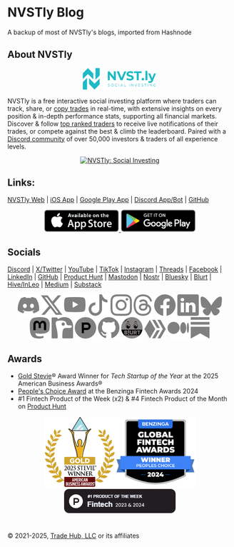 # NVSTly Blog
A backup of most of NVSTly's blogs, imported from Hashnode

## About NVSTly

<p align="center" width="100%">
    <a href="https://nvstly.com" target="_blank">
        <img width="33%" src="https://raw.githubusercontent.com/nvstly/.github/refs/heads/master/assets/images/nvstly_banner.png" alt="NVSTly Banner">
    </a>
</p>

NVSTly is a free interactive social investing platform where traders can track, share, or [copy trades](https://nvstly.com/trades) in real-time, with extensive insights on every position & in-depth performance stats, supporting all financial markets. Discover & follow [top ranked traders](https://nvstly.com/ranks) to receive live notifications of their trades, or compete against the best & climb the leaderboard. Paired with a [Discord community](https://nvstly.com/go/discord) of over 50,000 investors & traders of all experience levels.  

<p align="center" width="100%">
    <a href="https://nvstly.com" target="_blank">
        <img width="33%" src="https://raw.githubusercontent.com/nvstly/.github/refs/heads/master/assets/images/nvstly_promo.gif" alt="NVSTly: Social Investing">
    </a>
</p>

## Links:
[NVSTly Web](https://nvstly.com) | [iOS App](https://nvstly.com/go/ios) | [Google Play App](https://nvstly.com/go/android) | [Discord App/Bot](https://nvstly.com/go/bot) | [GitHub](https://github.com/nvstly)

<p align="center">
  <a href="https://nvstly.com/go/ios" target="_blank">
    <img src="https://raw.githubusercontent.com/nvstly/.github/refs/heads/master/assets/images/app_store.png" alt="Download on the App Store" height="50">
  </a>
  <a href="https://nvstly.com/go/android" target="_blank">
    <img src="https://raw.githubusercontent.com/nvstly/.github/refs/heads/master/assets/images/google_play.png" alt="Get it on Google Play" height="50">
  </a>
</p>

## Socials
[Discord](https://nvstly.com/discord) | [X/Twitter](https://nvstly.com/go/x) | [YouTube](https://nvstly.com/go/youtube) | [TikTok](https://nvstly.com/go/tiktok) | [Instagram](https://nvstly.com/go/instagram) | [Threads](https://nvstly.com/go/threads) | [Facebook](https://nvstly.com/go/facebook) | [LinkedIn](https://nvstly.com/go/linkedin) | [GitHub](https://nvstly.com/go/github) | [Product Hunt](https://nvstly.com/go/producthunt) | [Mastodon](https://nvstly.com/go/mastodon) | [Nostr](https://nvstly.com/go/nostr) | [Bluesky](https://nvstly.com/go/bsky) | [Blurt](https://nvstly.com/go/blurt) | [Hive/InLeo](https://nvstly.com/go/hive) | [Medium](https://nvstly.com/go/medium) | [Substack](https://nvstly.com/go/substack)

<p align="center">
  <a href="https://nvstly.com/go/discord"><img src="https://raw.githubusercontent.com/nvstly/.github/refs/heads/master/assets/icons/discord.svg" alt="Join NVSTly on Discord"></a> <a href="https://nvstly.com/go/x" target="_blank"><img src="https://raw.githubusercontent.com/nvstly/.github/refs/heads/master/assets/icons/x.svg" alt="Follow NVSTly on X"></a> <a href="https://nvstly.com/go/youtube" target="_blank"><img src="https://raw.githubusercontent.com/nvstly/.github/refs/heads/master/assets/icons/youtube.svg" alt="Subscribe to NVSTly on YouTube"></a> <a href="https://nvstly.com/go/tiktok" target="_blank"><img src="https://raw.githubusercontent.com/nvstly/.github/refs/heads/master/assets/icons/tiktok.svg" alt="Follow NVSTly on TikTok"></a> <a href="https://nvstly.com/go/instagram" target="_blank"><img src="https://raw.githubusercontent.com/nvstly/.github/refs/heads/master/assets/icons/instagram.svg" alt="Follow NVSTly on Instagram"></a> <a href="https://nvstly.com/go/threads" target="_blank"><img src="https://raw.githubusercontent.com/nvstly/.github/refs/heads/master/assets/icons/threads.svg" alt="Follow NVSTly on Threads"></a> <a href="https://nvstly.com/go/facebook" target="_blank"><img src="https://raw.githubusercontent.com/nvstly/.github/refs/heads/master/assets/icons/facebook.svg" alt="Follow NVSTly on Facebook"></a> <a href="https://nvstly.com/go/linkedin" target="_blank"><img src="https://raw.githubusercontent.com/nvstly/.github/refs/heads/master/assets/icons/linkedin.svg" alt="Follow NVSTly on LinkedIn"></a> <a href="https://nvstly.com/go/bsky" target="_blank"><img src="https://raw.githubusercontent.com/nvstly/.github/refs/heads/master/assets/icons/bsky.svg" alt="Follow NVSTly on Bluesky"></a> <a href="https://nvstly.com/go/mastodon" target="_blank"><img src="https://raw.githubusercontent.com/nvstly/.github/refs/heads/master/assets/icons/mastodon.svg" alt="Follow NVSTly on Mastodon"></a> <a href="https://nvstly.com/go/nostr" target="_blank"><img src="https://raw.githubusercontent.com/nvstly/.github/refs/heads/master/assets/icons/nostr.svg" alt="Follow NVSTly on Nostr"></a> <a href="https://nvstly.com/go/producthunt" target="_blank"><img src="https://raw.githubusercontent.com/nvstly/.github/refs/heads/master/assets/icons/producthunt.svg" alt="Follow NVSTly on Product Hunt"></a> <a href="https://nvstly.com/go/github" target="_blank"><img src="https://raw.githubusercontent.com/nvstly/.github/refs/heads/master/assets/icons/github.svg" alt="Check out NVSTly on GitHub"></a> <a href="https://nvstly.com/go/blurt" target="_blank"><img src="https://raw.githubusercontent.com/nvstly/.github/refs/heads/master/assets/icons/blurt.svg" alt="Follow NVSTly on Blurt"></a> <a href="https://nvstly.com/go/hive" target="_blank"><img src="https://raw.githubusercontent.com/nvstly/.github/refs/heads/master/assets/icons/hive.svg" alt="Follow NVSTly on Hive"></a> <a href="https://nvstly.com/go/medium" target="_blank"><img src="https://raw.githubusercontent.com/nvstly/.github/refs/heads/master/assets/icons/medium.svg" alt="Follow NVSTly on Medium"></a> <a href="https://nvstly.com/go/substack" target="_blank"><img src="https://raw.githubusercontent.com/nvstly/.github/refs/heads/master/assets/icons/substack.svg" alt="Subscribe to NVSTly on Substack"></a>
</p>

## Awards
- [Gold Stevie](https://nvstly.com/shrt/stevieaba)® Award Winner for *Tech Startup of the Year* at the 2025 American Business Awards®
- [People's Choice Award](https://www.benzinga.com/news/events/24/11/42098678/these-are-the-top-fintech-innovators-recognized-at-benzingas-2024-global-fintech-awards) at the Benzinga Fintech Awards 2024  
- #1 Fintech Product of the Week (x2) & #4 Fintech Product of the Month on [Product Hunt](https://www.producthunt.com/products/nvstly-social-investing)

<p align="center">
  <a href="https://nvstly.com/shrt/stevieaba" target="_blank"><img src="https://raw.githubusercontent.com/nvstly/.github/refs/heads/master/assets/images/stevie_badge.png" alt="Gold Stevie® Award" height="160"></a><a href="https://nvstly.com/shrt/bnzgaward" target="_blank"><img src="https://raw.githubusercontent.com/nvstly/.github/refs/heads/master/assets/images/benzinga_badge.png" alt="People's Choice Award" height="160"></a> <a href="https://nvstly.com/go/producthunt" target="_blank"><img src="https://raw.githubusercontent.com/nvstly/.github/refs/heads/master/assets/images/product_hunt.png" alt="#1 Fintech Product of the Week" height="54"></a>
</p>

#

© 2021-2025, [Trade Hub, LLC](https://tradehub.llc/) or its affiliates
